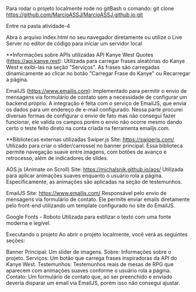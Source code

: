 Para rodar o projeto localmente rode no gitBash o comando: git clone https://github.com/MarcioASSJ/MarcioASSJ.github.io.git

Entre na pasta atividade-4

Abra o arquivo index.html no seu navegador diretamente ou utilize o Live Server no editor de código para iniciar um servidor local

**Informações sobre APIs utilizadas
API Kanye West Quotes (https://api.kanye.rest):
Utilizada para carregar frases aleatórias do Kanye West e exibi-las na seção "Serviços". As frases são carregadas dinamicamente ao clicar no botão "Carregar Frase do Kanye" ou Recarregar a página.

EmailJS (https://www.emailjs.com):
Implementado para permitir o envio de mensagens via formulário de contato sem a necessidade de configurar um backend próprio. A integração é feita com o serviço de EmailJS, que envia os dados para um endereço de e-mail configurado. Nessa parte procurei diversas formas de configurar o envio de fato mas não consegui fazer funcionar, ele valida os campos porém o envio não ocorre mesmo dando certo o teste feito direto na conta criada na ferramenta emailjs.com.

**Bibliotecas externas utilizadas
Swiper.js
Site: https://swiperjs.com/
Utilizado para criar o slider/carrossel no banner principal. Essa biblioteca permite navegação suave entre imagens, com botões de avanço e retrocesso, além de indicadores de slides.

AOS.js (Animate on Scroll)
Site: https://michalsnik.github.io/aos/
Utilizada para aplicar animações suaves enquanto o usuário rola a página. Especificamente, as animações são aplicadas na seção de testemunhos.

EmailJS
Site: https://www.emailjs.com/
Responsável pelo envio de mensagens via formulário de contato. Ele permite enviar emails diretamente pelo front-end utilizando um template configurado no site do EmailJS.

Google Fonts - Roboto
Utilizada para estilizar o texto com uma fonte moderna e legível.

Executando o projeto
Ao abrir o projeto localmente, você verá as seguintes seções:

Banner Principal: Um slider de imagens.
Sobre: Informações sobre o projeto.
Serviços: Um botão que carrega frases inspiradoras da API do Kanye West.
Testemunhos: Testemunhos reais de mesas de RPG que aparecem com animações suaves conforme o usuário rola a página.
Contato: Um formulário de contato que, ao ser preenchido e enviado deveria disparar um email via EmailJS, porém isso não consegui ajustar.
